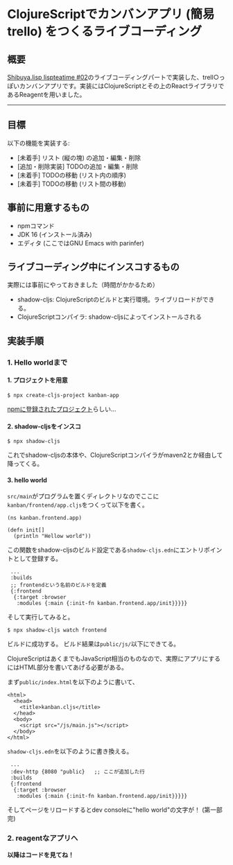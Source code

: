 # ClojureScriptでカンバンアプリ (簡易trello) をつくるライブコーディング

## 概要

[Shibuya.lisp lispteatime #02](https://lisp.connpass.com/event/221217/)のライブコーディングパートで実装した、trell○っぽいカンバンアプリです。実装にはClojureScriptとその上のReactライブラリであるReagentを用いました。

-----

## 目標

以下の機能を実装する:

- [未着手] リスト (縦の塊) の追加・編集・削除
- [追加・削除実装] TODOの追加・編集・削除
- [未着手] TODOの移動 (リスト内の順序)
- [未着手] TODOの移動 (リスト間の移動)

## 事前に用意するもの

- npmコマンド
- JDK 16 (インストール済み)
- エディタ (ここではGNU Emacs with parinfer)

## ライブコーディング中にインスコするもの

実際には事前にやっておきました（時間がかかるため）

- shadow-cljs: ClojureScriptのビルドと実行環境。ライブリロードができる。
- ClojureScriptコンパイラ: shadow-cljsによってインストールされる

## 実装手順

### 1. Hello worldまで

#### 1. プロジェクトを用意

```
$ npx create-cljs-project kanban-app
```

[npmに登録されたプロジェクト](https://www.npmjs.com/package/create-cljs-project)らしい…

#### 2. shadow-cljsをインスコ

```
$ npx shadow-cljs
```

これでshadow-cljsの本体や、ClojureScriptコンパイラがmaven2とか経由して降ってくる。

#### 3. hello world

`src/main`がプログラムを置くディレクトリなのでここに`kanban/frontend/app.cljs`をつくって以下を書く。

```
(ns kanban.frontend.app)

(defn init[]
  (println "Hellow world"))
```

この関数をshadow-cljsのビルド設定である`shadow-cljs.edn`にエントリポイントとして登録する。

```
 ...
 :builds
 ;; frontendという名前のビルドを定義
 {:frontend  
  {:target :browser
   :modules {:main {:init-fn kanban.frontend.app/init}}}}}
```

そして実行してみると。

```
$ npx shadow-cljs watch frontend
```

ビルドに成功する。
ビルド結果は`public/js/`以下にできてる。

ClojureScriptはあくまでもJavaScript相当のものなので、実際にアプリにするにはHTML部分を書いてあげる必要がある。

まず`public/index.html`を以下のように書いて、

```
<html>
  <head>
    <title>kanban.cljs</title>
  </head>
  <body>
    <script src="/js/main.js"></script>
  </body>
</html>
```

`shadow-cljs.edn`を以下のように書き換える。

```
 ...
 :dev-http {8080 "public}   ;; ここが追加した行
 :builds
 {:frontend  
  {:target :browser
   :modules {:main {:init-fn kanban.frontend.app/init}}}}}
```

そしてページをリロードするとdev consoleに"hello world"の文字が！ (第一部完)

### 2. reagentなアプリへ

**以降はコードを見てね！**